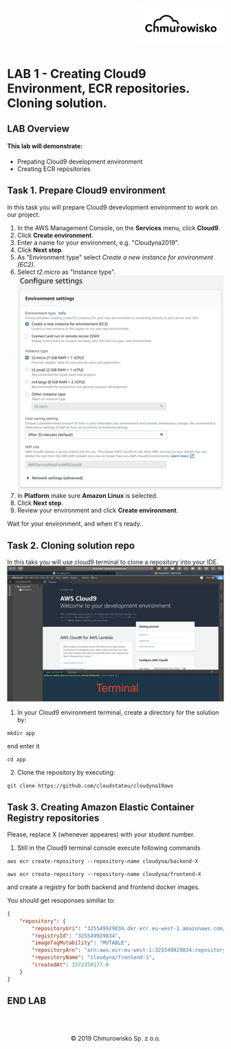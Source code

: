 <img src="../img/logo.png" alt="Chmurowisko logo" width="200" align="right">
<br><br>
<br><br>
<br><br>

# LAB 1 - Creating Cloud9 Environment, ECR repositories. Cloning solution.

## LAB Overview

#### This lab will demonstrate:
 * Prepating Cloud9 development environment
 * Creating ECR repositories

## Task 1. Prepare Cloud9 environment

In this task you will prepare Cloud9 devevlopment environment to work on our project.

1. In the AWS Management Console, on the **Services** menu, click **Cloud9**.
2. Click **Create environment**.
3. Enter a name for your environment, e.g. "Cloudyna2019".
4. Click **Next step**.
5. As "Environment type" select *Create a new instance for environment (EC2)*.
6. Select *t2.micro* as "Instance type".
![Cloud9](img/cloud9_settings.png)
7. In **Platform** make sure **Amazon Linux** is selected.
8. Click **Next step**.
9. Review your environment and click **Create environment**.

Wait for your environment, and when it's ready..

## Task 2. Cloning solution repo
In this taks you will use cloud9 terminal to clone a repository into your IDE.
![terminal](img/terminal.png)
1. In your Cloud9 environment terminal, create a directory for the solution by:
```
mkdir app
```
end enter it
```
cd app
```
2. Clone the repository by executing:
```
git clone https://github.com/cloudstateu/cloudyna19aws
```

## Task 3. Creating Amazon Elastic Container Registry repositories

Please, replace X (whenever appeares) with your student number.

1. Still in the Cloud9 terminal console execute following commands
```
aws ecr create-repository --repository-name cloudyna/backend-X
```

```
aws ecr create-repository --repository-name cloudyna/frontend-X
```

and create a registry for both backend and frontend docker images.

You should get resoponses similiar to:
```json
{
    "repository": {
        "repositoryUri": "325549929834.dkr.ecr.eu-west-1.amazonaws.com/cloudyna/frontend-1", 
        "registryId": "325549929834", 
        "imageTagMutability": "MUTABLE", 
        "repositoryArn": "arn:aws:ecr:eu-west-1:325549929834:repository/cloudyna/frontend-1", 
        "repositoryName": "cloudyna/frontend-1", 
        "createdAt": 1572350177.0
    }
}
```


## END LAB

<br><br>

<center><p>&copy; 2019 Chmurowisko Sp. z o.o.<p></center>
